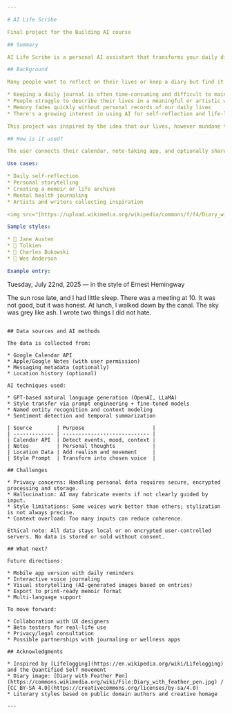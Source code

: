 ```yaml
---

# AI Life Scribe

Final project for the Building AI course

## Summary

AI Life Scribe is a personal AI assistant that transforms your daily digital activity—calendar events, messages, locations, and notes—into beautifully written diary entries in the style of your choice, such as Tolkien, Bukowski, or Jane Austen.

## Background

Many people want to reflect on their lives or keep a diary but find it hard to stay consistent, write engagingly, or simply find the time.

* Keeping a daily journal is often time-consuming and difficult to maintain
* People struggle to describe their lives in a meaningful or artistic way
* Memory fades quickly without personal records of our daily lives
* There's a growing interest in using AI for self-reflection and life-logging

This project was inspired by the idea that our lives, however mundane they seem, deserve storytelling. Using AI to narrate life creatively brings emotional and artistic value to everyday moments.

## How is it used?

The user connects their calendar, note-taking app, and optionally shares messages, locations, and to-do lists. At the end of each day, the AI processes these inputs and creates a personalized diary entry in literary or cinematic style.

Use cases:

* Daily self-reflection
* Personal storytelling
* Creating a memoir or life archive
* Mental health journaling
* Artists and writers collecting inspiration

<img src="[https://upload.wikimedia.org/wikipedia/commons/f/f4/Diary_with_feather_pen.jpg](https://images.stockcake.com/public/c/1/7/c17400a1-6be5-49de-af81-70e091460abb/vintage-writing-experience-stockcake.jpg)" width="400">

Sample styles:

* 📜 Jane Austen
* 🧙 Tolkien
* 🥃 Charles Bukowski
* 🎥 Wes Anderson

Example entry:

```
Tuesday, July 22nd, 2025 — in the style of Ernest Hemingway

The sun rose late, and I had little sleep. There was a meeting at 10. It was not good, but it was honest. At lunch, I walked down by the canal. The sky was grey like ash. I wrote two things I did not hate.
```

## Data sources and AI methods

The data is collected from:

* Google Calendar API
* Apple/Google Notes (with user permission)
* Messaging metadata (optionally)
* Location history (optional)

AI techniques used:

* GPT-based natural language generation (OpenAI, LLaMA)
* Style transfer via prompt engineering + fine-tuned models
* Named entity recognition and context modeling
* Sentiment detection and temporal summarization

| Source        | Purpose                      |
| ------------- | ---------------------------- |
| Calendar API  | Detect events, mood, context |
| Notes         | Personal thoughts            |
| Location Data | Add realism and movement     |
| Style Prompt  | Transform into chosen voice  |

## Challenges

* Privacy concerns: Handling personal data requires secure, encrypted processing and storage.
* Hallucination: AI may fabricate events if not clearly guided by input.
* Style limitations: Some voices work better than others; stylization is not always precise.
* Context overload: Too many inputs can reduce coherence.

Ethical note: All data stays local or on encrypted user-controlled servers. No data is stored or sold without consent.

## What next?

Future directions:

* Mobile app version with daily reminders
* Interactive voice journaling
* Visual storytelling (AI-generated images based on entries)
* Export to print-ready memoir format
* Multi-language support

To move forward:

* Collaboration with UX designers
* Beta testers for real-life use
* Privacy/legal consultation
* Possible partnerships with journaling or wellness apps

## Acknowledgments

* Inspired by [Lifelogging](https://en.wikipedia.org/wiki/Lifelogging) and the Quantified Self movement
* Diary image: [Diary with Feather Pen](https://commons.wikimedia.org/wiki/File:Diary_with_feather_pen.jpg) / [CC BY-SA 4.0](https://creativecommons.org/licenses/by-sa/4.0)
* Literary styles based on public domain authors and creative homage

---
```

